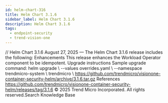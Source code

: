```yaml
---
id: helm-chart-316
title: Helm Chart 3.1.6
sidebar_label: Helm Chart 3.1.6
description: Helm Chart 3.1.6
tags:
  - endpoint-security
  - trend-vision-one
---
```


/*<![CDATA[*/ $('#title').html($('meta[name=map-description]').attr('content')); /*]]>*/ Helm Chart 3.1.6 August 27, 2025 — The Helm Chart 3.1.6 release includes the following: Enhancements This release enhances the Workload Operator component to be idempotent. Upgrade instructions Sample upgrade command: helm upgrade \ --values overrides.yaml \ --namespace trendmicro-system \ trendmicro \ https://github.com/trendmicro/visionone-container-security-helm/archive/3.1.6.tar.gz References https://github.com/trendmicro/visionone-container-security-helm/releases/tag/3.1.6 © 2025 Trend Micro Incorporated. All rights reserved.Search Knowledge Base